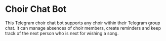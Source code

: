 # Choir Chat Bot

This Telegram choir chat bot supports any choir within their Telegram group chat.
It can manage absences of choir members, create reminders and 
keep track of the next person who is next for wishing a song.